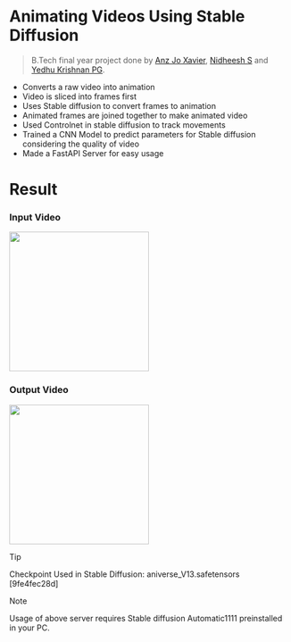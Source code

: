 # Animating Videos Using Stable Diffusion

> B.Tech final year project done by [Anz Jo Xavier](https://www.linkedin.com/in/anzjox/), [Nidheesh S](https://www.linkedin.com/in/nidheesh-s-47a575210/) and [Yedhu Krishnan PG](https://www.linkedin.com/in/yedhu-krishnan-p-g-495aa8234/).

- Converts a raw video into animation
- Video is sliced into frames first
- Uses Stable diffusion to convert frames to animation
- Animated frames are joined together to make animated video
- Used Controlnet in stable diffusion to track movements
- Trained a CNN Model to predict parameters for Stable diffusion considering the quality of video
- Made a FastAPI Server for easy usage

# Result
### Input Video
<img src="https://github.com/anzjoxavier/Project-Group-8-DS-MACE/assets/116029351/4ebb50e8-afd0-4072-bc76-bf08927ada39" width="250" height="250"/>

### Output Video

<img src="https://github.com/anzjoxavier/Project-Group-8-DS-MACE/assets/116029351/18a99ba7-6a6d-4d16-ad79-6e9d45741d19" width="250" height="250"/>



> [!TIP]
> Checkpoint Used in Stable Diffusion: aniverse_V13.safetensors [9fe4fec28d]


> [!NOTE]
> Usage of above server requires Stable diffusion Automatic1111 preinstalled in your PC.
